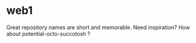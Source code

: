 # web1
Great repository names are short and memorable. Need inspiration? How about  potential-octo-succotosh ?
